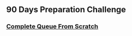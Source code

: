 ## 90 Days Preparation Challenge
### [Complete Queue From Scratch](https://github.com/Iamtripathisatyam/Daily-Coding-Challenges/files/9244640/Complete.Queue.pdf)
